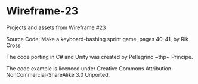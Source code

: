 # Wireframe-23
Projects and assets from Wireframe #23

Source Code: Make a keyboard-bashing sprint game, pages 40-41, by Rik Cross

The code porting in C# and Unity was created by Pellegrino \~thp\~ Principe.

The code example is licenced under Creative Commons Attribution-NonCommercial-ShareAlike 3.0 Unported.
